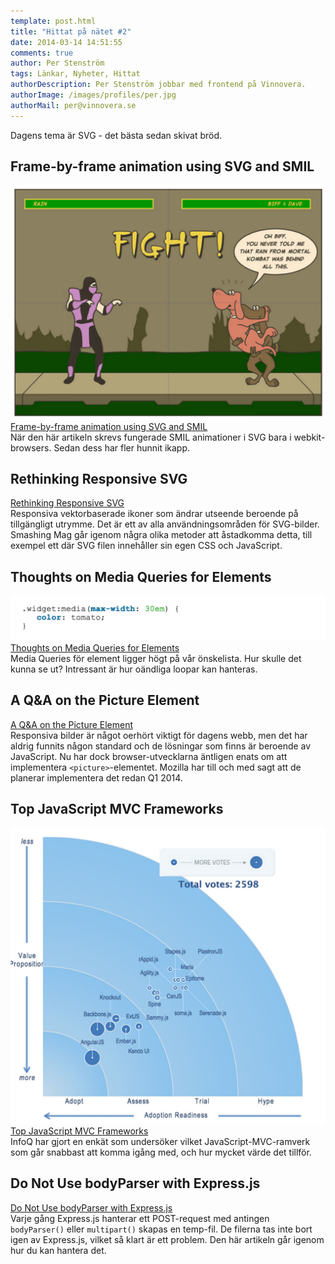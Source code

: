 ```yaml
---
template: post.html
title: "Hittat på nätet #2"
date: 2014-03-14 14:51:55 
comments: true
author: Per Stenström
tags: Länkar, Nyheter, Hittat
authorDescription: Per Stenström jobbar med frontend på Vinnovera.
authorImage: /images/profiles/per.jpg
authorMail: per@vinnovera.se
---
```

Dagens tema är SVG - det bästa sedan skivat bröd.
<!--more-->
## Frame-by-frame animation using SVG and SMIL
![Frame-by-frame animation using SVG and SMIL][03]
[Frame-by-frame animation using SVG and SMIL][4]<br>
När den här artikeln skrevs fungerade SMIL animationer i SVG bara i webkit-browsers. Sedan dess har fler hunnit ikapp.

## Rethinking Responsive SVG
[Rethinking Responsive SVG][2]<br>
Responsiva vektorbaserade ikoner som ändrar utseende beroende på tillgängligt utrymme. Det är ett av alla användningsområden för SVG-bilder. Smashing Mag går igenom några olika metoder att åstadkomma detta, till exempel ett där SVG filen innehåller sin egen CSS och JavaScript.

## Thoughts on Media Queries for Elements
![Thoughts on Media Queries for Elements][02]
[Thoughts on Media Queries for Elements][3]<br>
Media Queries för element ligger högt på vår önskelista. Hur skulle det kunna se ut? Intressant är hur oändliga loopar kan hanteras.

## A Q&A on the Picture Element
[A Q&A on the Picture Element][5]<br>
Responsiva bilder är något oerhört viktigt för dagens webb, men det har aldrig funnits någon standard och de lösningar som finns är beroende av JavaScript. Nu har dock browser-utvecklarna äntligen enats om att implementera `<picture>`-elementet. Mozilla har till och med sagt att de planerar implementera det redan Q1 2014.

## Top JavaScript MVC Frameworks
![Top JavaScript MVC Frameworks][01]
[Top JavaScript MVC Frameworks][1]<br>
InfoQ har gjort en enkät som undersöker vilket JavaScript-MVC-ramverk som går snabbast att komma igång med, och hur mycket värde det tillför.

## Do Not Use bodyParser with Express.js
[Do Not Use bodyParser with Express.js][0]<br>
Varje gång Express.js hanterar ett POST-request med antingen `bodyParser()` eller `multipart()` skapas en temp-fil. De filerna tas inte bort igen av Express.js, vilket så klart är ett problem. Den här artikeln går igenom hur du kan hantera det.

[0]: http://andrewkelley.me/post/do-not-use-bodyparser-with-express-js.html
[1]: http://www.infoq.com/research/top-javascript-mvc-frameworks
[2]: http://coding.smashingmagazine.com/2014/03/05/rethinking-responsive-svg/
[3]: http://www.jonathantneal.com/blog/thoughts-on-media-queries-for-elements/
[4]: http://www.joningram.co.uk/article/svg-smil-frame-animation/
[5]: http://alistapart.com/blog/post/picture-element-qa

[01]: /images/content/posts/hittat-pa-natet-number-2/topjsmvcframework.jpg
[02]: /images/content/posts/hittat-pa-natet-number-2/mediaqueryforelement.jpg
[03]: /images/content/posts/hittat-pa-natet-number-2/svgandsmil.jpg